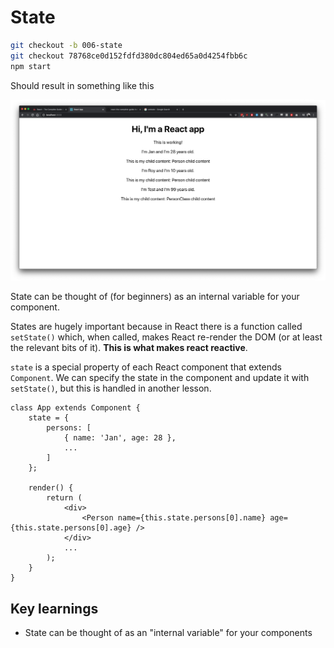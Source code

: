 # State

```bash
git checkout -b 006-state
git checkout 78768ce0d152fdfd380dc804ed65a0d4254fbb6c
npm start
```

Should result in something like this

![](/doc/images/006-state.png)

State can be thought of (for beginners) as an internal variable for your component. 

States are hugely important because in React there is a function called
`setState()` which, when called, makes React re-render the DOM (or at least
the relevant bits of it). **This is what makes react reactive**.

`state` is a special property of each React component that extends
`Component`. We can specify the state in the component and update it with
`setState()`, but this is handled in another lesson.

```JS
class App extends Component {
    state = {
        persons: [
            { name: 'Jan', age: 28 },
            ...
        ]
    };

    render() {
        return (
            <div>
                <Person name={this.state.persons[0].name} age={this.state.persons[0].age} />
            </div>
            ...
        );
    }
}
```

## Key learnings

* State can be thought of as an "internal variable" for your components